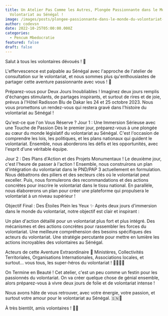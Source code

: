 ```yaml
---
title: Un Atelier Pas Comme les Autres, Plongée Passionnante dans le Monde du
  Volontariat au Sénégal !
image: /images/posts/plongee-passionnante-dans-le-monde-du-volontariat-au-senegal.jpg
author: codevsn
date: 2022-10-25T05:00:00.000Z
categories:
  - Pencum Mbedocratie
featured: false
draft: false
---
```


Salut à tous les volontaires dévoués ! 🌟

L'effervescence est palpable au Sénégal avec l'approche de l'atelier de consultation sur le volontariat, et nous sommes plus qu'enthousiastes de partager cette aventure passionnante avec vous ! 🚀

Préparez-vous pour Deux Jours Inoubliables !
Imaginez deux jours remplis d'échanges stimulants, de partages inspirants, et surtout de rires et de joie, prévus à l'Hôtel Radisson Blu de Dakar les 24 et 25 octobre 2023. Nous vous promettons un rendez-vous qui restera gravé dans l'histoire du volontariat au Sénégal !

Qu'est-ce que l'on Vous Réserve ?
Jour 1 : Une Immersion Sérieuse avec une Touche de Passion
Dès le premier jour, préparez-vous à une plongée au cœur du monde législatif du volontariat au Sénégal. C'est l'occasion de comprendre les lois, les politiques, et les plans nationaux qui guident le volontariat. Ensemble, nous aborderons les défis et les opportunités, avec l'esprit d'une véritable équipe.

Jour 2 : Des Plans d'Action et des Projets Monumentaux !
Le deuxième jour, c'est l'heure de passer à l'action ! Ensemble, nous construirons un plan d'intégration du volontariat dans le PND/PAP 3 actuellement en formulation. Nous débattrons des piliers et des secteurs clés où le volontariat peut exceller. Puis, nous formulerons des recommandations et des actions concrètes pour inscrire le volontariat dans le tissu national. En parallèle, nous élaborerons un plan pour créer une plateforme qui propulsera le volontariat à un niveau supérieur !

Objectif Final : Des Étoiles Plein les Yeux ✨
Après deux jours d'immersion dans le monde du volontariat, notre objectif est clair et inspirant :

Un plan d'action détaillé pour un volontariat plus fort et plus intégré.
Des mécanismes et des actions concrètes pour rassembler les forces du volontariat.
Une meilleure compréhension des besoins spécifiques des acteurs du volontariat.
Une stratégie percutante pour mettre en lumière les actions incroyables des volontaires au Sénégal.

Acteurs de cette Aventure Extraordinaire 🤝
Ministères, Collectivités Territoriales, Organisations Internationales, Associations locales, et surtout... vous tous, les super-héros du volontariat ! 🦸‍♀️🦸‍♂️

On Termine en Beauté !
Cet atelier, c'est un peu comme un festin pour les passionnés du volontariat. On va créer quelque chose de génial ensemble, alors préparez-vous à vivre deux jours de folie et de volontariat intense !

Nous avons hâte de vous retrouver, avec votre énergie, votre passion, et surtout votre amour pour le volontariat au Sénégal. 🇸🇳💙

À très bientôt, amis volontaires ! 🌟🚀